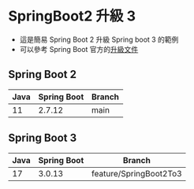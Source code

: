 # SpringBoot2 升級 3

- 這是簡易 Spring Boot 2 升級 Spring boot 3 的範例  
- 可以參考 Spring Boot 官方的[升級文件](https://github.com/spring-projects/spring-boot/wiki/Spring-Boot-3.0-Migration-Guide)

## Spring Boot 2

| Java | Spring Boot | Branch |
|---|---|---|
|  11 |  2.7.12  | main |

## Spring Boot 3

| Java | Spring Boot | Branch | 
|---|---|---|
|  17 |  3.0.13  | feature/SpringBoot2To3 |

